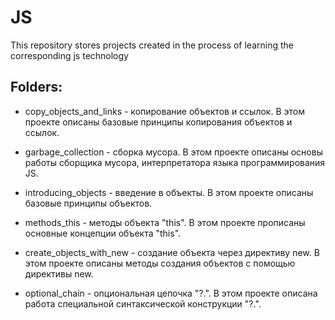 # JS
This repository stores projects created in the process of learning the corresponding js technology

## Folders:

* copy_objects_and_links - копирование объектов и ссылок. В этом проекте описаны базовые принципы копирования объектов и ссылок.

* garbage_collection - сборка мусора. В этом проекте описаны основы работы сборщика мусора, интерпретатора языка программирования JS.

* introducing_objects - введение в объекты. В этом проекте описаны базовые принципы объектов.

* methods_this - методы объекта "this". В этом проекте прописаны основные концепции объекта "this".

* create_objects_with_new -   создание объекта через директиву new. В этом проекте описаны методы создания объектов с помощью директивы new.

* optional_chain - опциональная цепочка "?.". В этом проекте описана работа специальной синтаксической конструкции "?.".